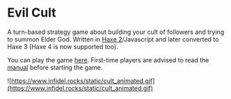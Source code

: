 # Evil Cult

A turn-based strategy game about building your cult of followers and trying to summon Elder God. Written in [Haxe 2](http://haxe.org)/Javascript and later converted to Haxe 3 (Haxe 4 is now supported too).

You can play the game [here](https://starinfidel.github.io/static/cult/index.html). First-time players are advised to read the [manual](https://github.com/infidel-/cult/blob/wiki/Manual_v5.md) before starting the game.

![https://www.infidel.rocks/static/cult_animated.gif](https://www.infidel.rocks/static/cult_animated.gif)
